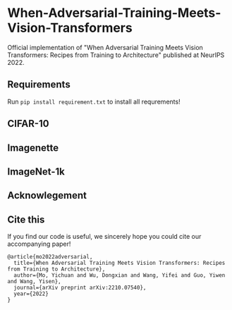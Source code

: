 # When-Adversarial-Training-Meets-Vision-Transformers
Official implementation of "When Adversarial Training Meets Vision Transformers: Recipes from Training to Architecture" published at NeurIPS 2022.
## Requirements
Run `pip install requirement.txt` to install all requrements!
## CIFAR-10

## Imagenette

## ImageNet-1k



## Acknowlegement

## Cite this
If you find our code is useful, we sincerely hope you could cite our accompanying paper!
```
@article{mo2022adversarial,
  title={When Adversarial Training Meets Vision Transformers: Recipes from Training to Architecture},
  author={Mo, Yichuan and Wu, Dongxian and Wang, Yifei and Guo, Yiwen and Wang, Yisen},
  journal={arXiv preprint arXiv:2210.07540},
  year={2022}
}
```